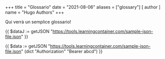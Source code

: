 +++
title = "Glossario"
date = "2021-08-06"
aliases = ["glossary"]
[ author ]
  name = "Hugo Authors"
+++

Qui verrà un semplice glossario!


{{ $dataJ := getJSON "https://tools.learningcontainer.com/sample-json-file.json" }}

{{ $data := getJSON "https://tools.learningcontainer.com/sample-json-file.json" (dict "Authorization" "Bearer abcd")  }}